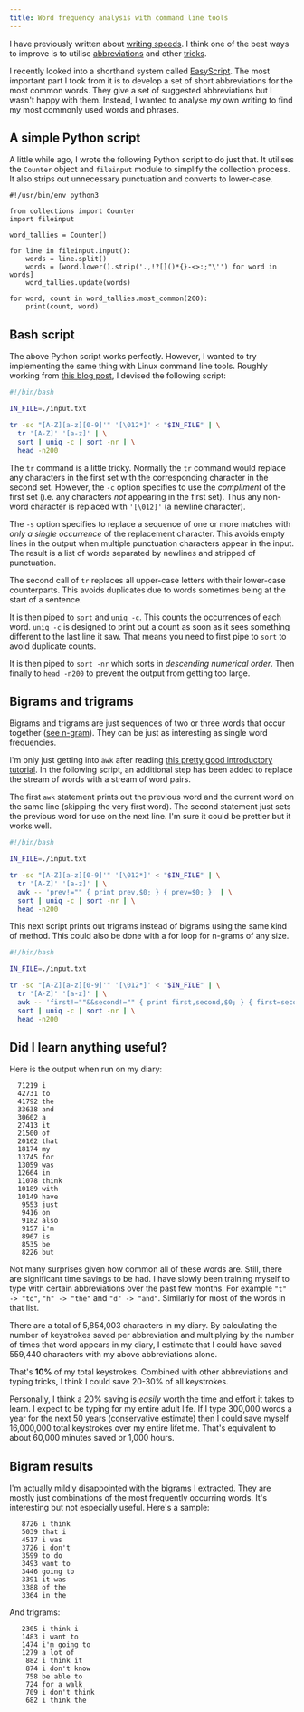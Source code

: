 ```yaml
---
title: Word frequency analysis with command line tools
---
```


I have previously written about [writing speeds](/writing-speeds/). I think one of the best ways to improve is to utilise [abbreviations](/better-vim-abbreviations/) and other [tricks](/vim-auto-capitalisation/). 

I recently looked into a shorthand system called [EasyScript](http://www.easyscript.com/). The most important part I took from it is to develop a set of short abbreviations for the most common words. They give a set of suggested abbreviations but I wasn't happy with them. Instead, I wanted to analyse my own writing to find my most commonly used words and phrases. 


## A simple Python script

A little while ago, I wrote the following Python script to do just that. It utilises the `Counter` object and `fileinput` module to simplify the collection process. It also strips out unnecessary punctuation and converts to lower-case. 

```python3
#!/usr/bin/env python3

from collections import Counter
import fileinput

word_tallies = Counter()

for line in fileinput.input():
    words = line.split()
    words = [word.lower().strip('.,!?[]()*{}-<>:;"\'') for word in words]
    word_tallies.update(words)

for word, count in word_tallies.most_common(200):
    print(count, word)
```

## Bash script

The above Python script works perfectly. However, I wanted to try implementing the same thing with Linux command line tools. Roughly working from [this blog post](http://www.generation5.org/content/2004/nlpUnix.asp), I devised the following script:

```bash
#!/bin/bash

IN_FILE=./input.txt

tr -sc "[A-Z][a-z][0-9]'" '[\012*]' < "$IN_FILE" | \
  tr '[A-Z]' '[a-z]' | \
  sort | uniq -c | sort -nr | \
  head -n200
```

The `tr` command is a little tricky. Normally the `tr` command would replace any characters in the first set with the corresponding character in the second set. However, the `-c` option specifies to use the *compliment* of the first set (i.e. any characters *not* appearing in the first set). Thus any non-word character is replaced with `'[\012]'` (a newline character). 

The `-s` option specifies to replace a sequence of one or more matches with *only a single occurrence* of the replacement character. This avoids empty lines in the output when multiple punctuation characters appear in the input. The result is a list of words separated by newlines and stripped of punctuation. 

The second call of `tr` replaces all upper-case letters with their lower-case counterparts. This avoids duplicates due to words sometimes being at the start of a sentence. 

It is then piped to `sort` and `uniq -c`. This counts the occurrences of each word. `uniq -c` is designed to print out a count as soon as it sees something different to the last line it saw. That means you need to first pipe to `sort` to avoid duplicate counts.

It is then piped to `sort -nr` which sorts in *descending numerical order*. Then finally to `head -n200` to prevent the output from getting too large. 

## Bigrams and trigrams

Bigrams and trigrams are just sequences of two or three words that occur together ([see n-gram](http://en.wikipedia.org/wiki/N-gram)). They can be just as interesting as single word frequencies. 

I'm only just getting into `awk` after reading [this pretty good introductory tutorial](http://ferd.ca/awk-in-20-minutes.html). In the following script, an additional step has been added to replace the stream of words with a stream of word pairs.

The first `awk` statement prints out the previous word and the current word on the same line (skipping the very first word). The second statement just sets the previous word for use on the next line. I'm sure it could be prettier but it works well. 

```bash
#!/bin/bash

IN_FILE=./input.txt

tr -sc "[A-Z][a-z][0-9]'" '[\012*]' < "$IN_FILE" | \
  tr '[A-Z]' '[a-z]' | \
  awk -- 'prev!="" { print prev,$0; } { prev=$0; }' | \
  sort | uniq -c | sort -nr | \
  head -n200
```

This next script prints out trigrams instead of bigrams using the same kind of method. This could also be done with a for loop for n-grams of any size.

```bash
#!/bin/bash

IN_FILE=./input.txt

tr -sc "[A-Z][a-z][0-9]'" '[\012*]' < "$IN_FILE" | \
  tr '[A-Z]' '[a-z]' | \
  awk -- 'first!=""&&second!="" { print first,second,$0; } { first=second; second=$0; }' | \
  sort | uniq -c | sort -nr | \
  head -n200
```

## Did I learn anything useful?

Here is the output when run on my diary:

```
  71219 i
  42731 to
  41792 the
  33638 and
  30602 a
  27413 it
  21500 of
  20162 that
  18174 my
  13745 for
  13059 was
  12664 in
  11078 think
  10189 with
  10149 have
   9553 just
   9416 on
   9182 also
   9157 i'm
   8967 is
   8535 be
   8226 but
```

Not many surprises given how common all of these words are. Still, there are significant time savings to be had. I have slowly been training myself to type with certain abbreviations over the past few months. For example `"t" -> "to"`, `"h" -> "the"` and `"d" -> "and"`. Similarly for most of the words in that list. 

There are a total of 5,854,003 characters in my diary. By calculating the number of keystrokes saved per abbreviation and multiplying by the number of times that word appears in my diary, I estimate that I could have saved 559,440 characters with my above abbreviations alone. 

That's **10%** of my total keystrokes. Combined with other abbreviations and typing tricks, I think I could save 20-30% of all keystrokes. 

Personally, I think a 20% saving is *easily* worth the time and effort it takes to learn. I expect to be typing for my entire adult life. If I type 300,000 words a year for the next 50 years (conservative estimate) then I could save myself 16,000,000 total keystrokes over my entire lifetime. That's equivalent to about 60,000 minutes saved or 1,000 hours.

## Bigram results

I'm actually mildly disappointed with the bigrams I extracted. They are mostly just combinations of the most frequently occurring words. It's interesting but not especially useful. Here's a sample:

```
   8726 i think
   5039 that i
   4517 i was
   3726 i don't
   3599 to do
   3493 want to
   3446 going to
   3391 it was
   3388 of the
   3364 in the
```

And trigrams:

```
   2305 i think i
   1483 i want to
   1474 i'm going to
   1279 a lot of
    882 i think it
    874 i don't know
    758 be able to
    724 for a walk
    709 i don't think
    682 i think the
```
